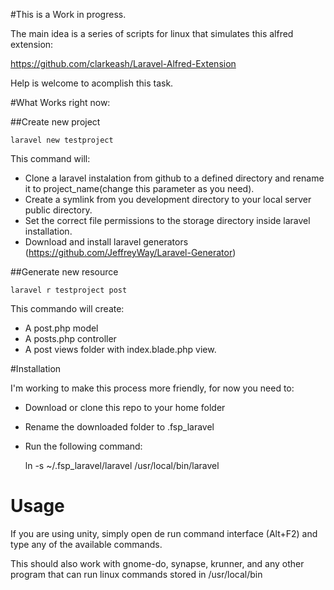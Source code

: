 #This is a Work in progress. 

The main idea is a series of scripts for linux that simulates this alfred extension:

https://github.com/clarkeash/Laravel-Alfred-Extension 

Help is welcome to acomplish this task.

#What Works right now:

##Create new project

    laravel new testproject

This command will:

- Clone a laravel instalation from github to a defined directory and rename it to project_name(change this parameter as you need).
- Create a symlink from you development directory to your local server public directory. 
- Set the correct file permissions to the storage directory inside laravel installation.
- Download and install laravel generators (https://github.com/JeffreyWay/Laravel-Generator)

##Generate new resource
    
    laravel r testproject post 

This commando will create:
  - A post.php model
  - A posts.php controller 
  - A post views folder with index.blade.php view.

#Installation

I'm working to make this process more friendly, for now you need to:

- Download or clone this repo to your home folder
- Rename the downloaded folder to .fsp_laravel
- Run the following command:

    ln -s ~/.fsp_laravel/laravel /usr/local/bin/laravel

# Usage

If you are using unity, simply open de run command interface (Alt+F2) and type any of the available commands.

This should also work with gnome-do, synapse, krunner, and any other program that can run linux commands stored in /usr/local/bin
